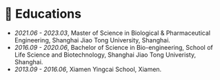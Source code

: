 # 📖 Educations
- *2021.06 - 2023.03*, Master of Science in Biological & Pharmaceutical Engineering, Shanghai Jiao Tong University, Shanghai.
- *2016.09 - 2020.06*, Bachelor of Science in Bio-engineering, School of Life Science and Biotechnology, Shanghai Jiao Tong Univeristy, Shanghai.
- *2013.09 - 2016.06*, Xiamen Yingcai School, Xiamen.